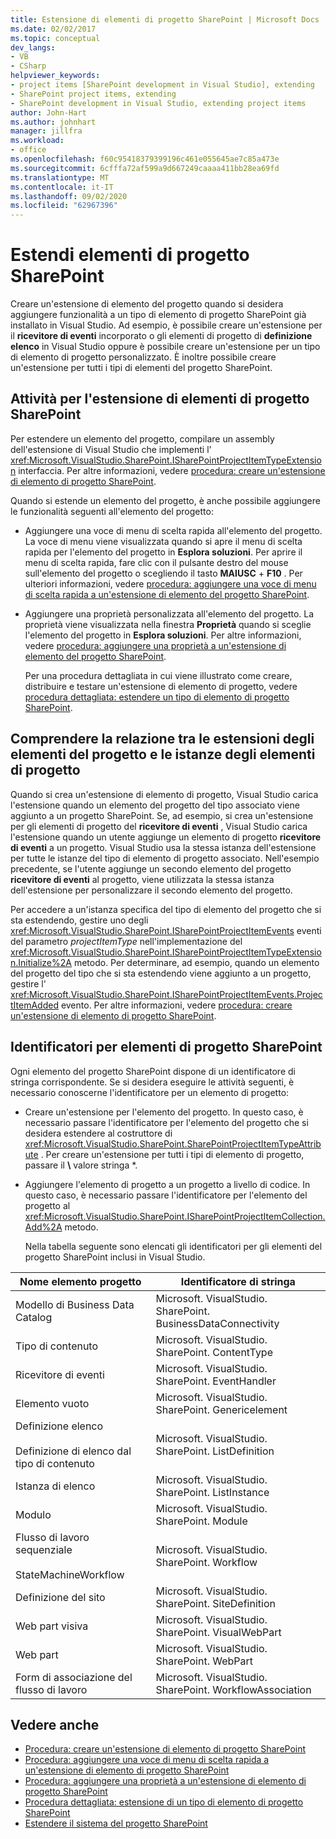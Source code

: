 ```yaml
---
title: Estensione di elementi di progetto SharePoint | Microsoft Docs
ms.date: 02/02/2017
ms.topic: conceptual
dev_langs:
- VB
- CSharp
helpviewer_keywords:
- project items [SharePoint development in Visual Studio], extending
- SharePoint project items, extending
- SharePoint development in Visual Studio, extending project items
author: John-Hart
ms.author: johnhart
manager: jillfra
ms.workload:
- office
ms.openlocfilehash: f60c95418379399196c461e055645ae7c85a473e
ms.sourcegitcommit: 6cfffa72af599a9d667249caaaa411bb28ea69fd
ms.translationtype: MT
ms.contentlocale: it-IT
ms.lasthandoff: 09/02/2020
ms.locfileid: "62967396"
---
```

# <a name="extend-sharepoint-project-items"></a>Estendi elementi di progetto SharePoint
  Creare un'estensione di elemento del progetto quando si desidera aggiungere funzionalità a un tipo di elemento di progetto SharePoint già installato in Visual Studio. Ad esempio, è possibile creare un'estensione per il **ricevitore di eventi** incorporato o gli elementi di progetto di **definizione elenco** in Visual Studio oppure è possibile creare un'estensione per un tipo di elemento di progetto personalizzato. È inoltre possibile creare un'estensione per tutti i tipi di elementi del progetto SharePoint.

## <a name="tasks-for-extending-sharepoint-project-items"></a>Attività per l'estensione di elementi di progetto SharePoint
 Per estendere un elemento del progetto, compilare un assembly dell'estensione di Visual Studio che implementi l' <xref:Microsoft.VisualStudio.SharePoint.ISharePointProjectItemTypeExtension> interfaccia. Per altre informazioni, vedere [procedura: creare un'estensione di elemento di progetto SharePoint](../sharepoint/how-to-create-a-sharepoint-project-item-extension.md).

 Quando si estende un elemento del progetto, è anche possibile aggiungere le funzionalità seguenti all'elemento del progetto:

- Aggiungere una voce di menu di scelta rapida all'elemento del progetto. La voce di menu viene visualizzata quando si apre il menu di scelta rapida per l'elemento del progetto in **Esplora soluzioni**. Per aprire il menu di scelta rapida, fare clic con il pulsante destro del mouse sull'elemento del progetto o scegliendo il tasto **MAIUSC** + **F10** . Per ulteriori informazioni, vedere [procedura: aggiungere una voce di menu di scelta rapida a un'estensione di elemento del progetto SharePoint](../sharepoint/how-to-add-a-shortcut-menu-item-to-a-sharepoint-project-item-extension.md).

- Aggiungere una proprietà personalizzata all'elemento del progetto. La proprietà viene visualizzata nella finestra **Proprietà** quando si sceglie l'elemento del progetto in **Esplora soluzioni**. Per altre informazioni, vedere [procedura: aggiungere una proprietà a un'estensione di elemento del progetto SharePoint](../sharepoint/how-to-add-a-property-to-a-sharepoint-project-item-extension.md).

  Per una procedura dettagliata in cui viene illustrato come creare, distribuire e testare un'estensione di elemento di progetto, vedere [procedura dettagliata: estendere un tipo di elemento di progetto SharePoint](../sharepoint/walkthrough-extending-a-sharepoint-project-item-type.md).

## <a name="understand-the-relationship-between-project-item-extensions-and-project-item-instances"></a>Comprendere la relazione tra le estensioni degli elementi del progetto e le istanze degli elementi di progetto
 Quando si crea un'estensione di elemento di progetto, Visual Studio carica l'estensione quando un elemento del progetto del tipo associato viene aggiunto a un progetto SharePoint. Se, ad esempio, si crea un'estensione per gli elementi di progetto del **ricevitore di eventi** , Visual Studio carica l'estensione quando un utente aggiunge un elemento di progetto **ricevitore di eventi** a un progetto. Visual Studio usa la stessa istanza dell'estensione per tutte le istanze del tipo di elemento di progetto associato. Nell'esempio precedente, se l'utente aggiunge un secondo elemento del progetto **ricevitore di eventi** al progetto, viene utilizzata la stessa istanza dell'estensione per personalizzare il secondo elemento del progetto.

 Per accedere a un'istanza specifica del tipo di elemento del progetto che si sta estendendo, gestire uno degli <xref:Microsoft.VisualStudio.SharePoint.ISharePointProjectItemEvents> eventi del parametro *projectItemType* nell'implementazione del <xref:Microsoft.VisualStudio.SharePoint.ISharePointProjectItemTypeExtension.Initialize%2A> metodo. Per determinare, ad esempio, quando un elemento del progetto del tipo che si sta estendendo viene aggiunto a un progetto, gestire l' <xref:Microsoft.VisualStudio.SharePoint.ISharePointProjectItemEvents.ProjectItemAdded> evento. Per altre informazioni, vedere [procedura: creare un'estensione di elemento di progetto SharePoint](../sharepoint/how-to-create-a-sharepoint-project-item-extension.md).

## <a name="identifiers-for-sharepoint-project-items"></a>Identificatori per elementi di progetto SharePoint
 Ogni elemento del progetto SharePoint dispone di un identificatore di stringa corrispondente. Se si desidera eseguire le attività seguenti, è necessario conoscerne l'identificatore per un elemento di progetto:

- Creare un'estensione per l'elemento del progetto. In questo caso, è necessario passare l'identificatore per l'elemento del progetto che si desidera estendere al costruttore di <xref:Microsoft.VisualStudio.SharePoint.SharePointProjectItemTypeAttribute> . Per creare un'estensione per tutti i tipi di elemento di progetto, passare il **\\** valore stringa *.

- Aggiungere l'elemento di progetto a un progetto a livello di codice. In questo caso, è necessario passare l'identificatore per l'elemento del progetto al <xref:Microsoft.VisualStudio.SharePoint.ISharePointProjectItemCollection.Add%2A> metodo.

  Nella tabella seguente sono elencati gli identificatori per gli elementi del progetto SharePoint inclusi in Visual Studio.

|Nome elemento progetto|Identificatore di stringa|
|-----------------------|-----------------------|
|Modello di Business Data Catalog|Microsoft. VisualStudio. SharePoint. BusinessDataConnectivity|
|Tipo di contenuto|Microsoft. VisualStudio. SharePoint. ContentType|
|Ricevitore di eventi|Microsoft. VisualStudio. SharePoint. EventHandler|
|Elemento vuoto|Microsoft. VisualStudio. SharePoint. Genericelement|
|Definizione elenco<br /><br /> Definizione di elenco dal tipo di contenuto|Microsoft. VisualStudio. SharePoint. ListDefinition|
|Istanza di elenco|Microsoft. VisualStudio. SharePoint. ListInstance|
|Modulo|Microsoft. VisualStudio. SharePoint. Module|
|Flusso di lavoro sequenziale<br /><br /> StateMachineWorkflow|Microsoft. VisualStudio. SharePoint. Workflow|
|Definizione del sito|Microsoft. VisualStudio. SharePoint. SiteDefinition|
|Web part visiva|Microsoft. VisualStudio. SharePoint. VisualWebPart|
|Web part|Microsoft. VisualStudio. SharePoint. WebPart|
|Form di associazione del flusso di lavoro|Microsoft. VisualStudio. SharePoint. WorkflowAssociation|

## <a name="see-also"></a>Vedere anche
- [Procedura: creare un'estensione di elemento di progetto SharePoint](../sharepoint/how-to-create-a-sharepoint-project-item-extension.md)
- [Procedura: aggiungere una voce di menu di scelta rapida a un'estensione di elemento di progetto SharePoint](../sharepoint/how-to-add-a-shortcut-menu-item-to-a-sharepoint-project-item-extension.md)
- [Procedura: aggiungere una proprietà a un'estensione di elemento di progetto SharePoint](../sharepoint/how-to-add-a-property-to-a-sharepoint-project-item-extension.md)
- [Procedura dettagliata: estensione di un tipo di elemento di progetto SharePoint](../sharepoint/walkthrough-extending-a-sharepoint-project-item-type.md)
- [Estendere il sistema del progetto SharePoint](../sharepoint/extending-the-sharepoint-project-system.md)
